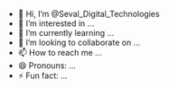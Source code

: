 - 👋 Hi, I’m @Seval_Digital_Technologies
- 👀 I’m interested in ...
- 🌱 I’m currently learning ...
- 💞️ I’m looking to collaborate on ...
- 📫 How to reach me ...
- 😄 Pronouns: ...
- ⚡ Fun fact: ...

<!---
vswamymengani/vswamymengani is a ✨ special ✨ repository because its `README.md` (this file) appears on your GitHub profile.
You can click the Preview link to take a look at your changes.
--->
